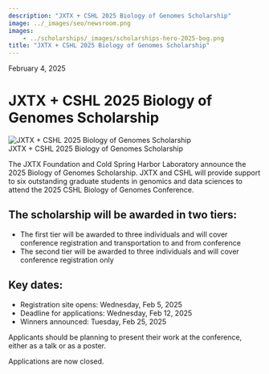 ```yaml
---
description: "JXTX + CSHL 2025 Biology of Genomes Scholarship"
image: ../_images/seo/newsroom.png
images:
    - ../scholarships/_images/scholarships-hero-2025-bog.png
title: "JXTX + CSHL 2025 Biology of Genomes Scholarship"
---
```


<Date>February 4, 2025</Date>

# JXTX + CSHL 2025 Biology of Genomes Scholarship

<Image alt="JXTX + CSHL 2025 Biology of Genomes Scholarship" image={props.images[0]} />

<Figcaption>JXTX + CSHL 2025 Biology of Genomes Scholarship</Figcaption>


The JXTX Foundation and Cold Spring Harbor Laboratory announce the 2025 Biology of Genomes Scholarship. JXTX and CSHL will provide support to six outstanding graduate students in genomics and data sciences to attend the 2025 CSHL Biology of Genomes Conference.

## The scholarship will be awarded in two tiers:

- The first tier will be awarded to three individuals and will cover conference registration and transportation to and from conference
- The second tier will be awarded to three individuals and will cover conference registration only


## Key dates:

- Registration site opens: Wednesday, Feb 5, 2025
- Deadline for applications: Wednesday, Feb 12, 2025
- Winners announced: Tuesday, Feb 25, 2025

Applicants should be planning to present their work at the conference, either as a talk or as a poster.

Applications are now closed.
